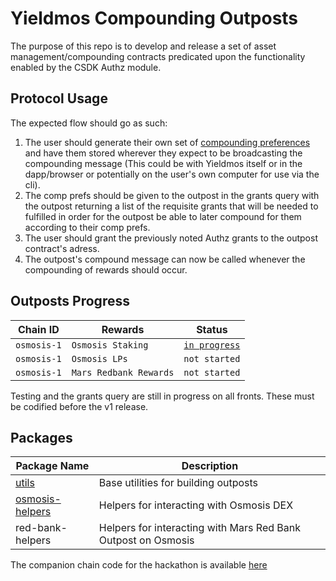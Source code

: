 # Yieldmos Compounding Outposts

The purpose of this repo is to develop and release a set of asset management/compounding contracts predicated upon the functionality enabled by the CSDK Authz module.

## Protocol Usage

The expected flow should go as such:

1. The user should generate their own set of [compounding preferences](./packages/utils/src/osmosis_comp_prefs.rs) and have them stored wherever they expect to be broadcasting the compounding message (This could be with Yieldmos itself or in the dapp/browser or potentially on the user's own computer for use via the cli).
2. The comp prefs should be given to the outpost in the grants query with the outpost returning a list of the requisite grants that will be needed to fulfilled in order for the outpost be able to later compound for them according to their comp prefs.
3. The user should grant the previously noted Authz grants to the outpost contract's adress.
4. The outpost's compound message can now be called whenever the compounding of rewards should occur.

## Outposts Progress

| Chain ID    | Rewards                | Status                                              |
| ----------- | ---------------------- | --------------------------------------------------- |
| `osmosis-1` | `Osmosis Staking`      | [`in progress`](./contracts/osmosisstake/README.md) |
| `osmosis-1` | `Osmosis LPs`          | `not started`                                       |
| `osmosis-1` | `Mars Redbank Rewards` | `not started`                                       |

Testing and the grants query are still in progress on all fronts. These must be codified before the v1 release.

## Packages

| Package Name                                            | Description                                                   |
| ------------------------------------------------------- | ------------------------------------------------------------- |
| [utils](./packages/utils/README.md)                     | Base utilities for building outposts                          |
| [osmosis-helpers](./packages/osmosis-helpers/README.md) | Helpers for interacting with Osmosis DEX                      |
| red-bank-helpers                                        | Helpers for interacting with Mars Red Bank Outpost on Osmosis |

The companion chain code for the hackathon is available [here](https://github.com/Temporal-Network/temporal)
